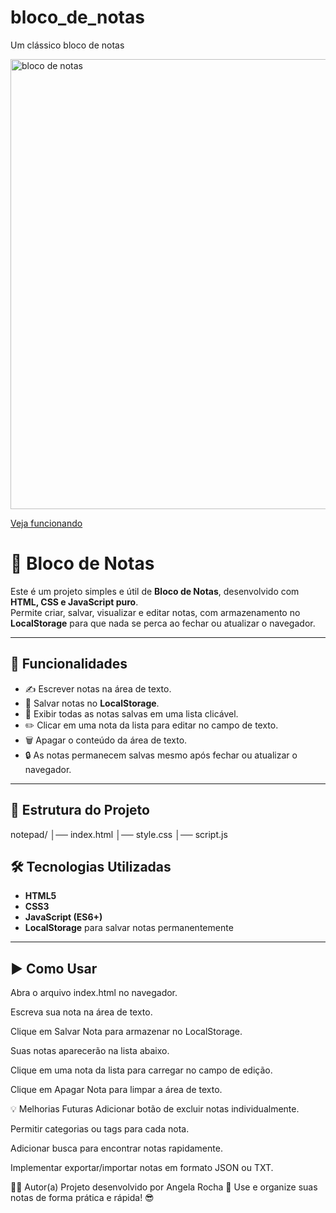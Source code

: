 # bloco_de_notas
Um clássico bloco de notas

<img width="1024" height="720" alt="bloco de notas" src="https://github.com/user-attachments/assets/81a9cea1-dc9b-4824-9f20-0a1a099b47be" />

[Veja funcionando](https://angela-silva.github.io/bloco_de_notas/)

# 📝 Bloco de Notas

Este é um projeto simples e útil de **Bloco de Notas**, desenvolvido com **HTML, CSS e JavaScript puro**.  
Permite criar, salvar, visualizar e editar notas, com armazenamento no **LocalStorage** para que nada se perca ao fechar ou atualizar o navegador.

---

## 🚀 Funcionalidades

- ✍️ Escrever notas na área de texto.  
- 💾 Salvar notas no **LocalStorage**.  
- 📝 Exibir todas as notas salvas em uma lista clicável.  
- ✏️ Clicar em uma nota da lista para editar no campo de texto.  
- 🗑️ Apagar o conteúdo da área de texto.  
- 🔒 As notas permanecem salvas mesmo após fechar ou atualizar o navegador.

---

## 📂 Estrutura do Projeto

notepad/
│── index.html
│── style.css
│── script.js

## 🛠️ Tecnologias Utilizadas

- **HTML5**  
- **CSS3**  
- **JavaScript (ES6+)**  
- **LocalStorage** para salvar notas permanentemente  

---

## ▶️ Como Usar

Abra o arquivo index.html no navegador.

Escreva sua nota na área de texto.

Clique em Salvar Nota para armazenar no LocalStorage.

Suas notas aparecerão na lista abaixo.

Clique em uma nota da lista para carregar no campo de edição.

Clique em Apagar Nota para limpar a área de texto.

💡 Melhorias Futuras
Adicionar botão de excluir notas individualmente.

Permitir categorias ou tags para cada nota.

Adicionar busca para encontrar notas rapidamente.

Implementar exportar/importar notas em formato JSON ou TXT.

👩‍💻 Autor(a)
Projeto desenvolvido por Angela Rocha 🚀
Use e organize suas notas de forma prática e rápida! 😎
